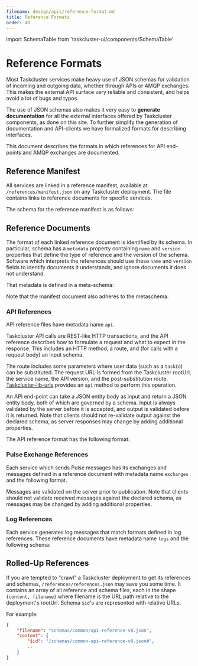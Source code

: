 ```yaml
---
filename: design/apis/reference-format.md
title: Reference Formats
order: 40
---
```

import SchemaTable from 'taskcluster-ui/components/SchemaTable'

# Reference Formats

Most Taskcluster services make heavy use of JSON schemas for validation of
incoming and outgoing data, whether through APIs or AMQP exchanges. This makes
the external API surface very reliable and consistent, and helps avoid a lot of
bugs and typos.

The use of JSON schemas also makes it very easy to **generate documentation**
for all the external interfaces offered by Taskcluster components, as done on
this site. To further simplify the generation of documentation and API-clients
we have formalized formats for describing interfaces.

This document describes the formats in which references for API end-points and
AMQP exchanges are documented. 

## Reference Manifest

All services are linked in a reference manifest, available at `/references/manifest.json` on any Taskcluster deployment.
The file contains links to reference documents for specific services.

The schema for the reference manifest is as follows:

<SchemaTable schema="/schemas/common/manifest-v3.json" />

## Reference Documents

The format of each linked reference document is identified by its schema.
In particular, schema has a `metadata` property containing `name` and `version` properties that define the type of reference and the version of the schema.
Software which interprets the references should use these `name` and `version` fields to identify documents it understands, and ignore documents it does not understand.

That metadata is defined in a meta-schema:

<SchemaTable schema="/schemas/common/metadata-metaschema.json" />

Note that the manifest document also adheres to the metaschema.

### API References

API reference files have metadata name `api`.

Taskcluster API calls are REST-like HTTP transactions, and the API reference
describes how to formulate a request and what to expect in the response.  This
includes an HTTP method, a route, and (for calls with a request body) an input
schema.

The route includes some parameters where user data (such as a `taskId`) can be
substituted.  The request URL is formed from the Taskcluster rootUrl, the
service name, the API version, and the post-substitution route.
[Taskcluster-lib-urls](https://github.com/taskcluster/taskcluster-lib-urls)
provides an `api` method to perform this operation.

An API end-point can take a JSON entity body as input and return a JSON entity
body, both of which are governed by a schema. Input is always validated by the
server before it is accepted, and output is validated before it is returned.
Note that clients should not re-validate output against the declared schema, as
server responses may change by adding additional properties.

The API reference format has the following format:

<SchemaTable schema="/schemas/common/api-reference-v0.json" />

### Pulse Exchange References

Each service which sends Pulse messages has its exchanges and messages defined
in a reference document with metadata name `exchanges` and the following format.

<SchemaTable schema="/schemas/common/exchanges-reference-v0.json" />

Messages are validated on the server prior to publication.
Note that clients should not validate received messages against the declared
schema, as messages may be changed by adding additional properties.

### Log References

Each service generates log messages that match formats defined in log references.
These reference documents have metadata name `logs` and the following schema:

<SchemaTable schema="/schemas/common/logs-reference-v0.json" />

## Rolled-Up References

If you are tempted to "crawl" a Taskcluster deployment to get its references and schemas, `/references/references.json` may save you some time.
It contains an array of all reference and schema files, each in the shape `{content, filename}` where filename is the URL path relative to the deployment's rootUrl.
Schema `$id`'s are represented with relative URLs.

For example:

```json
{
    "filename": "schemas/common/api-reference-v0.json",
    "content": {
        "$id": "/schemas/common-api-reference-v0.json#",
        ..
    }
}
```
